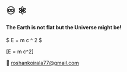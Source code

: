 # :infinity: :atom_symbol: 

#### The Earth is not flat but the Universe might be! 

$ E = m c ^ 2 $

[E = m c^2]

📧 roshankoirala77@gmail.com

